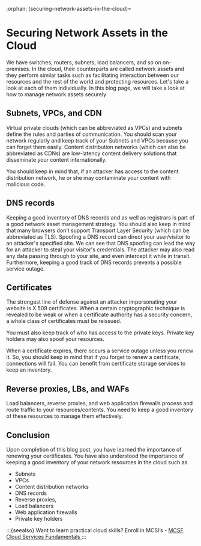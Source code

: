:orphan:
(securing-network-assets-in-the-cloud)=
# Securing Network Assets in the Cloud
 
We have switches, routers, subnets, load balancers, and so on on-premises. In the cloud, their counterparts are called network assets and they perform similar tasks such as facilitating interaction between our resources and the rest of the world and protecting resources. Let's take a look at each of them individually. In this blog page, we will take a look at how to manage network assets securely

## Subnets, VPCs, and CDN

Virtual private clouds (which can be abbreviated as VPCs) and subnets define the rules and parties of communication. You should scan your network regularly and keep track of your Subnets and VPCs because you can forget them easily. Content distribution networks (which can also be abbreviated as CDNs) are low-latency content delivery solutions that disseminate your content internationally.

You should keep in mind that, if an attacker has access to the content distribution network, he or she may contaminate your content with malicious code.

## DNS records

Keeping a good inventory of DNS records and as well as registrars is part of a good network asset management strategy. You should also keep in mind that many browsers don’t support Transport Layer Security (which can be abbreviated as TLS). Spoofing a DNS record can direct your user/visitor to an attacker's specified site. We can see that DNS spoofing can lead the way for an attacker to steal your visitor's credentials. The attacker may also read any data passing through to your site, and even intercept it while in transit. Furthermore, keeping a good track of DNS records prevents a possible service outage.

## Certificates

The strongest line of defense against an attacker impersonating your website is X.509 certificates. When a certain cryptographic technique is revealed to be weak or when a certificate authority has a security concern, a whole class of certificates must be reissued.

You must also keep track of who has access to the private keys. Private key holders may also spoof your resources.

When a certificate expires, there occurs a service outage unless you renew it. So, you should keep in mind that if you forget to renew a certificate, connections will fail. You can benefit from certificate storage services to keep an inventory.

## Reverse proxies, LBs, and WAFs

Load balancers, reverse proxies, and web application firewalls process and route traffic to your resources/contents. You need to keep a good inventory of these resources to manage them effectively.

## Conclusion

Upon completion of this blog post, you have learned the importance of renewing your certificates. You have also understood the importance of keeping a good inventory of your network resources in the cloud such as

- Subnets
- VPCs
- Content distribution networks
- DNS records
- Reverse proxies,
- Load balancers
- Web application firewalls
- Private key holders

:::{seealso}
Want to learn practical cloud skills? Enroll in MCSI’s - [MCSF Cloud Services Fundamentals ](https://www.mosse-institute.com/certifications/mcsf-cloud-services-fundamentals.html)
:::